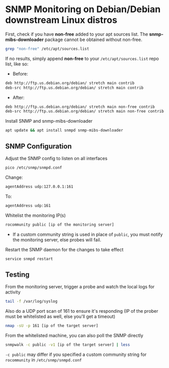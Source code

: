 # SNMP Monitoring on Debian/Debian downstream Linux distros

First, check if you have **non-free** added to your apt sources list. The **snmp-mibs-downloader** package cannot be obtained without non-free.

```bash
grep "non-free" /etc/apt/sources.list
```

If no results, simply append **non-free** to your `/etc/apt/sources.list` repo list, like so:

- Before:

```bash
deb http://ftp.us.debian.org/debian/ stretch main contrib
deb-src http://ftp.us.debian.org/debian/ stretch main contrib
```

- After:

```bash
deb http://ftp.us.debian.org/debian/ stretch main non-free contrib
deb-src http://ftp.us.debian.org/debian/ stretch main non-free contrib
```

Install SNMP and snmp-mibs-downloader

```bash
apt update && apt install snmpd snmp-mibs-downloader
```

## SNMP Configuration

Adjust the SNMP config to listen on all interfaces

```bash
pico /etc/snmp/snmpd.conf
```

Change:

```bash
agentAddress udp:127.0.0.1:161
```

To:

```bash
agentAddress udp:161
```

Whitelist the monitoring IP(s)

```bash
rocommunity public [ip of the monitoring server]
```

- If a custom community string is used in place of `public`, you must notify the monitoring server, else probes will fail.

Restart the SNMP daemon for the changes to take effect

```bash
service snmpd restart
```

## Testing

From the monitoring server, trigger a probe and watch the local logs for activity

```bash
tail -f /var/log/syslog
```

Also do a UDP port scan of 161 to ensure it's responding (IP of the prober must be whitelisted as well, else you'll get a timeout)

```bash
nmap -sU -p 161 [ip of the target server]
```

From the whitelisted machine, you can also poll the SNMP directly

```bash
snmpwalk -c public -v1 [ip of the target server] | less
```

`-c public` may differ if you specified a custom community string for `rocommunity` in `/etc/snmp/snmpd.conf`
